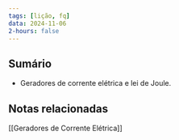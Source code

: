```yaml
---
tags: [lição, fq]
data: 2024-11-06
2-hours: false
---
```


## Sumário
- Geradores de corrente elétrica e lei de Joule.
## Notas relacionadas
[[Geradores de Corrente Elétrica]]
